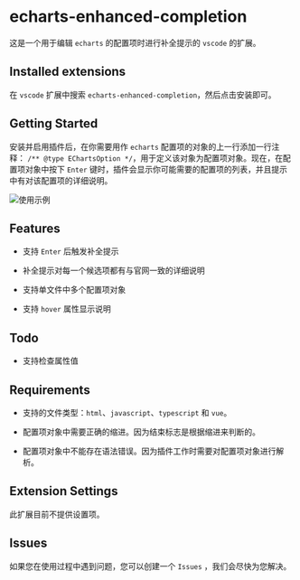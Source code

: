 # echarts-enhanced-completion

这是一个用于编辑 `echarts` 的配置项时进行补全提示的 `vscode` 的扩展。

## Installed extensions

在 `vscode` 扩展中搜索 `echarts-enhanced-completion`，然后点击安装即可。

## Getting Started

安装并启用插件后，在你需要用作 `echarts` 配置项的对象的上一行添加一行注释： `/** @type EChartsOption */`，用于定义该对象为配置项对象。现在，在配置项对象中按下 `Enter` 键时，插件会显示你可能需要的配置项的列表，并且提示中有对该配置项的详细说明。

![使用示例](https://github.com/ren-wei/echarts-enhanced-completion/raw/master/images/GettingStarted.gif)

## Features

* 支持 `Enter` 后触发补全提示

* 补全提示对每一个候选项都有与官网一致的详细说明

* 支持单文件中多个配置项对象

* 支持 `hover` 属性显示说明

## Todo

* 支持检查属性值

## Requirements

* 支持的文件类型：`html`、`javascript`、`typescript` 和 `vue`。

* 配置项对象中需要正确的缩进。因为结束标志是根据缩进来判断的。

* 配置项对象中不能存在语法错误。因为插件工作时需要对配置项对象进行解析。

## Extension Settings

此扩展目前不提供设置项。

## Issues

如果您在使用过程中遇到问题，您可以创建一个 `Issues` ，我们会尽快为您解决。
